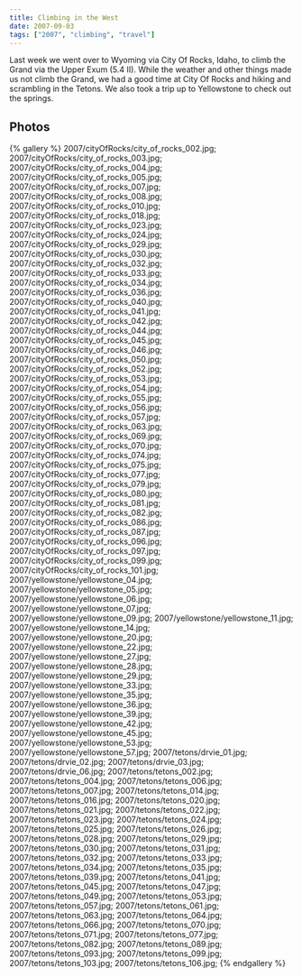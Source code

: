 ```yaml
---
title: Climbing in the West
date: 2007-09-03
tags: ["2007", "climbing", "travel"]
---
```

Last week we went over to Wyoming via City Of Rocks, Idaho, to climb the Grand via the Upper Exum (5.4 II).  While the weather and other things made us not climb the Grand, we had a good time at City Of Rocks and hiking and scrambling in the Tetons.  We also took a trip up to Yellowstone to check out the springs.

## Photos 

{% gallery %} 
2007/cityOfRocks/city_of_rocks_002.jpg;
2007/cityOfRocks/city_of_rocks_003.jpg;
2007/cityOfRocks/city_of_rocks_004.jpg;
2007/cityOfRocks/city_of_rocks_005.jpg;
2007/cityOfRocks/city_of_rocks_007.jpg;
2007/cityOfRocks/city_of_rocks_008.jpg;
2007/cityOfRocks/city_of_rocks_010.jpg;
2007/cityOfRocks/city_of_rocks_018.jpg;
2007/cityOfRocks/city_of_rocks_023.jpg;
2007/cityOfRocks/city_of_rocks_024.jpg;
2007/cityOfRocks/city_of_rocks_029.jpg;
2007/cityOfRocks/city_of_rocks_030.jpg;
2007/cityOfRocks/city_of_rocks_032.jpg;
2007/cityOfRocks/city_of_rocks_033.jpg;
2007/cityOfRocks/city_of_rocks_034.jpg;
2007/cityOfRocks/city_of_rocks_036.jpg;
2007/cityOfRocks/city_of_rocks_040.jpg;
2007/cityOfRocks/city_of_rocks_041.jpg;
2007/cityOfRocks/city_of_rocks_042.jpg;
2007/cityOfRocks/city_of_rocks_044.jpg;
2007/cityOfRocks/city_of_rocks_045.jpg;
2007/cityOfRocks/city_of_rocks_046.jpg;
2007/cityOfRocks/city_of_rocks_050.jpg;
2007/cityOfRocks/city_of_rocks_052.jpg;
2007/cityOfRocks/city_of_rocks_053.jpg;
2007/cityOfRocks/city_of_rocks_054.jpg;
2007/cityOfRocks/city_of_rocks_055.jpg;
2007/cityOfRocks/city_of_rocks_056.jpg;
2007/cityOfRocks/city_of_rocks_057.jpg;
2007/cityOfRocks/city_of_rocks_063.jpg;
2007/cityOfRocks/city_of_rocks_069.jpg;
2007/cityOfRocks/city_of_rocks_070.jpg;
2007/cityOfRocks/city_of_rocks_074.jpg;
2007/cityOfRocks/city_of_rocks_075.jpg;
2007/cityOfRocks/city_of_rocks_077.jpg;
2007/cityOfRocks/city_of_rocks_079.jpg;
2007/cityOfRocks/city_of_rocks_080.jpg;
2007/cityOfRocks/city_of_rocks_081.jpg;
2007/cityOfRocks/city_of_rocks_082.jpg;
2007/cityOfRocks/city_of_rocks_086.jpg;
2007/cityOfRocks/city_of_rocks_087.jpg;
2007/cityOfRocks/city_of_rocks_096.jpg;
2007/cityOfRocks/city_of_rocks_097.jpg;
2007/cityOfRocks/city_of_rocks_099.jpg;
2007/cityOfRocks/city_of_rocks_101.jpg;
2007/yellowstone/yellowstone_04.jpg;
2007/yellowstone/yellowstone_05.jpg;
2007/yellowstone/yellowstone_06.jpg;
2007/yellowstone/yellowstone_07.jpg;
2007/yellowstone/yellowstone_09.jpg;
2007/yellowstone/yellowstone_11.jpg;
2007/yellowstone/yellowstone_14.jpg;
2007/yellowstone/yellowstone_20.jpg;
2007/yellowstone/yellowstone_22.jpg;
2007/yellowstone/yellowstone_27.jpg;
2007/yellowstone/yellowstone_28.jpg;
2007/yellowstone/yellowstone_29.jpg;
2007/yellowstone/yellowstone_33.jpg;
2007/yellowstone/yellowstone_35.jpg;
2007/yellowstone/yellowstone_36.jpg;
2007/yellowstone/yellowstone_39.jpg;
2007/yellowstone/yellowstone_42.jpg;
2007/yellowstone/yellowstone_45.jpg;
2007/yellowstone/yellowstone_53.jpg;
2007/yellowstone/yellowstone_57.jpg;
2007/tetons/drvie_01.jpg;
2007/tetons/drvie_02.jpg;
2007/tetons/drvie_03.jpg;
2007/tetons/drvie_06.jpg;
2007/tetons/tetons_002.jpg;
2007/tetons/tetons_004.jpg;
2007/tetons/tetons_006.jpg;
2007/tetons/tetons_007.jpg;
2007/tetons/tetons_014.jpg;
2007/tetons/tetons_016.jpg;
2007/tetons/tetons_020.jpg;
2007/tetons/tetons_021.jpg;
2007/tetons/tetons_022.jpg;
2007/tetons/tetons_023.jpg;
2007/tetons/tetons_024.jpg;
2007/tetons/tetons_025.jpg;
2007/tetons/tetons_026.jpg;
2007/tetons/tetons_028.jpg;
2007/tetons/tetons_029.jpg;
2007/tetons/tetons_030.jpg;
2007/tetons/tetons_031.jpg;
2007/tetons/tetons_032.jpg;
2007/tetons/tetons_033.jpg;
2007/tetons/tetons_034.jpg;
2007/tetons/tetons_035.jpg;
2007/tetons/tetons_039.jpg;
2007/tetons/tetons_041.jpg;
2007/tetons/tetons_045.jpg;
2007/tetons/tetons_047.jpg;
2007/tetons/tetons_049.jpg;
2007/tetons/tetons_053.jpg;
2007/tetons/tetons_057.jpg;
2007/tetons/tetons_061.jpg;
2007/tetons/tetons_063.jpg;
2007/tetons/tetons_064.jpg;
2007/tetons/tetons_066.jpg;
2007/tetons/tetons_070.jpg;
2007/tetons/tetons_071.jpg;
2007/tetons/tetons_077.jpg;
2007/tetons/tetons_082.jpg;
2007/tetons/tetons_089.jpg;
2007/tetons/tetons_093.jpg;
2007/tetons/tetons_099.jpg;
2007/tetons/tetons_103.jpg;
2007/tetons/tetons_106.jpg;
{% endgallery %}
